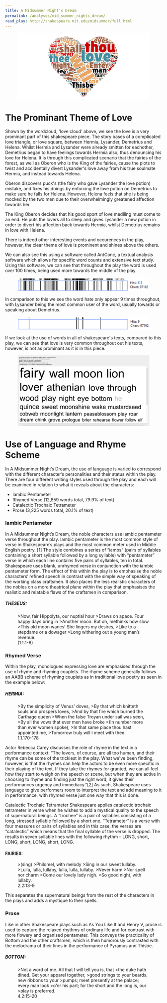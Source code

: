 ```yaml
---
title: A Midsummer Night's Dream
permalink: /analyses/mid_summer_nights_dream/
read_play: http://shakespeare.mit.edu/midsummer/full.html
---
```


<figure>
    <img alt="Wordcloud" src="Lovecloud.png" />
</figure>

# The Prominant Theme of Love

Shown by the wordcloud, 'love cloud' above, we see the love is a very prominant part of this shakespeare piece. The story bases of a complicated love triangle, or love square, between Hermia, Lysander, Demetrius and Helena. Whilst Hermia and Lysander were already smitten for eachother, Demetrius began to have feelings towards Hermia also, thus denouncing his love for Helena. It is through this complicated scenario that the fairies of the forest, as well as Oberon who is the King of the fairies, cause the plots to twist and accidentally divert Lysander's love away from his true soulmate Hermia, and instead towards Helena. 

Oberon discovers puck's (the fairy who gave Lysander the love potion) mistake, and fixes his doings by enforcing the love potion on Demetrius to make sure he falls for Helena. However, Helena feels that she is being mocked by the two men due to their overwhelmingly greatened affection towards her.

The King Oberon decides that his good sport of love medlling must come to an end. He puts the lovers all to sleep and gives Lysander a new potion in order to divert his affection back towards Hermia, whilst Demetrius remains in love with Helena.

There is indeed other interesting events and occurences in the play, however, the clear theme of love is prominent and shines above the others.

We can also see this using a software called AntConc, a textual analysis software which allows for specific word counts and extensive text study. Using this software, we can see that throughout the play the word is used over 100 times, being used more towards the middle of the play.

<figure>
    <img alt="Wordcloud" src="loveconc.png" />
</figure>

In comparison to this we see the word hate only appear 9 times throughout, with Lysander being the most common user of the word, usually towards or speaking about Demetrius.

<figure>
    <img alt="Wordcloud" src="hateconc.png" />
</figure>

If we look at the use of words in all of shakespeare's texts, compared to this play, we can see that love is very common throughout out his texts, however, is not as prominant as it is in this piece.

<figure>
    <img alt="Wordcloud" src="a_midsummer_nights_dream.png" />
</figure>


# Use of Language and Rhyme Scheme
In A Midsummer Night’s Dream, the use of language is varied to correspond with the different character’s personalities and their status within the play. There are four different writing styles used through the play and each will be examined in relation to what it reveals about the characters:

* Iambic Pentameter 
* Rhymed Verse                                        (12,859 words total, 79.9% of text)   
* Catalectic Trochaic Tetrameter 
* Prose (3,225 words total, 20.1% of text)


### Iambic Pentameter
In A Midsummer Night’s Dream, the noble characters use iambic pentameter verse throughout the play. Iambic pentameter is the most common style of verse in Shakespeare’s plays and the most common meter used in Middle English poetry. [1] The style combines a series of “iambs” (pairs of syllables containing a short syllable followed by a long syllable) with “pentameter” verse in which each line contains five pairs of syllables, ten in total. Shakespeare uses blank, unrhymed verse in conjunction with the iambic pentameter form. 
The effect of this within the play is to emphasise the noble characters’ refined speech in contrast with the simple way of speaking of the working class craftsmen. It also places the less realistic characters of the nobles on a more theatrical plane within the play that emphasises the realistic and relatable flaws of the craftsmen in comparison. 

##### THESEUS:

<figure markdown="block">
>Now, fair Hippolyta, our nuptial hour
>Draws on apace. Four happy days bring in
>Another moon. But oh, methinks how slow
>This old moon wanes! She lingers my desires,
>Like to a stepdame or a dowager
>Long withering out a young man’s revenue.
<figcaption>(1.1:1-6)</figcaption>
</figure>

### Rhymed Verse
Within the play, monologues expressing love are emphasised through the use of rhyme and rhyming couplets. The rhyme scheme generally follows an AABB scheme of rhyming couplets as in traditional love poetry as seen in the example below:

##### HERMIA:

<figure markdown="block">
>By the simplicity of Venus' doves,
>By that which knitteth souls and prospers loves,
>And by that fire which burned the Carthage queen
>When the false Troyan under sail was seen,
>By all the vows that ever men have broke
>(In number more than ever women spoke),
>In that same place thou hast appointed me,
>Tomorrow truly will I meet with thee.
<figcaption>1.1.170-178</figcaption>
</figure>

Actor Rebecca Carey discusses the role of rhyme in the text in a performance context:
“The lovers, of course, are all too human, and their rhyme can be some of the trickiest in the play. What we've been finding, however, is that the rhymes can help the actors to be even more specific in their playing of the text. If they take the rhymes for granted, we can all feel how they start to weigh on the speech or scene, but when they are active in choosing to rhyme and finding just the right word, it gives their performances urgency and immediacy.”[2]
As such, Shakespeare uses language to give performers room to interpret the text and add meaning to it in performance, with rhymed verse just one way that this is done. 

Catalectic Trochaic Tetrameter
Shakespeare applies catalectic trochaic tetrameter in verse when he wishes to add a mystical quality to the speech of supernatural beings. A “trochee” is a pair of syllables consisting of a long, stressed syllable followed by a short one. “Tetrameter” is a verse with four measures or pairs of syllables and in this case, the verses are “catalectic” which means that the final syllable of the verse is dropped. The results in seven syllable lines with the following rhythm – LONG, short, LONG, short, LONG, short, LONG.


#### FAIRIES:

<figure markdown="block">
>(sing)
>Philomel, with melody
>Sing in our sweet lullaby.
>Lulla, lulla, lullaby, lulla, lulla, lullaby.
>Never harm
>Nor spell nor charm
>Come our lovely lady nigh.
>So good night, with lullaby.
<figcaption>2.2:13-9</figcaption>
</figure>

This separates the supernatural beings from the rest of the characters in the plays and adds a mystique to their spells.

### Prose
Like in other Shakespeare plays such as As You Like It and Henry V, prose is used to capture the relaxed rhythms of ordinary life and for contrast with more flowery and organised pentameter. This conveys the practicality of Bottom and the other craftsmen, which is then humorously contrasted with the melodrama of their lines in the performance of Pyramus and Thisbe.

##### BOTTOM:

<figure markdown="block">
>Not a word of me. All that I will tell you is, that
>the duke hath dined. Get your apparel together,
>good strings to your beards, new ribbons to your
>pumps; meet presently at the palace; every man look
>o'er his part; for the short and the long is, our
>play is preferred.
<figcaption>4.2:15-20</figcaption>
</figure>
